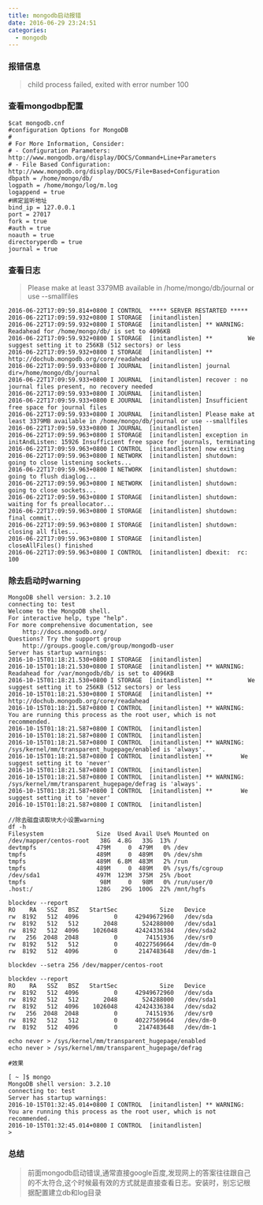 ```yaml
---
title: mongodb启动报错
date: 2016-06-29 23:24:51
categories:
  - mongodb
---
```



### 报错信息
>child process failed, exited with error number 100

### 查看mongodbp配置

	$cat mongodb.cnf 
	#configuration Options for MongoDB
	#
	# For More Information, Consider:
	# - Configuration Parameters: http://www.mongodb.org/display/DOCS/Command+Line+Parameters
	# - File Based Configuration: http://www.mongodb.org/display/DOCS/File+Based+Configuration
	dbpath = /home/mongo/db/
	logpath = /home/mongo/log/m.log
	logappend = true
	#绑定监听地址
	bind_ip = 127.0.0.1
	port = 27017
	fork = true
	#auth = true
	noauth = true
	directoryperdb = true
	journal = true
<!--more-->
### 查看日志

>  Please make at least 3379MB available in /home/mongo/db/journal or use --smallfiles
```
2016-06-22T17:09:59.814+0800 I CONTROL  ***** SERVER RESTARTED *****
2016-06-22T17:09:59.932+0800 I STORAGE  [initandlisten] 
2016-06-22T17:09:59.932+0800 I STORAGE  [initandlisten] ** WARNING: Readahead for /home/mongo/db/ is set to 4096KB
2016-06-22T17:09:59.932+0800 I STORAGE  [initandlisten] **          We suggest setting it to 256KB (512 sectors) or less
2016-06-22T17:09:59.932+0800 I STORAGE  [initandlisten] **          http://dochub.mongodb.org/core/readahead
2016-06-22T17:09:59.933+0800 I JOURNAL  [initandlisten] journal dir=/home/mongo/db/journal
2016-06-22T17:09:59.933+0800 I JOURNAL  [initandlisten] recover : no journal files present, no recovery needed
2016-06-22T17:09:59.933+0800 I JOURNAL  [initandlisten] 
2016-06-22T17:09:59.933+0800 E JOURNAL  [initandlisten] Insufficient free space for journal files
2016-06-22T17:09:59.933+0800 I JOURNAL  [initandlisten] Please make at least 3379MB available in /home/mongo/db/journal or use --smallfiles
2016-06-22T17:09:59.933+0800 I JOURNAL  [initandlisten] 
2016-06-22T17:09:59.963+0800 I STORAGE  [initandlisten] exception in initAndListen: 15926 Insufficient free space for journals, terminating
2016-06-22T17:09:59.963+0800 I CONTROL  [initandlisten] now exiting
2016-06-22T17:09:59.963+0800 I NETWORK  [initandlisten] shutdown: going to close listening sockets...
2016-06-22T17:09:59.963+0800 I NETWORK  [initandlisten] shutdown: going to flush diaglog...
2016-06-22T17:09:59.963+0800 I NETWORK  [initandlisten] shutdown: going to close sockets...
2016-06-22T17:09:59.963+0800 I STORAGE  [initandlisten] shutdown: waiting for fs preallocator...
2016-06-22T17:09:59.963+0800 I STORAGE  [initandlisten] shutdown: final commit...
2016-06-22T17:09:59.963+0800 I STORAGE  [initandlisten] shutdown: closing all files...
2016-06-22T17:09:59.963+0800 I STORAGE  [initandlisten] closeAllFiles() finished
2016-06-22T17:09:59.963+0800 I CONTROL  [initandlisten] dbexit:  rc: 100
```

### 除去启动时warning
	
	MongoDB shell version: 3.2.10
	connecting to: test
	Welcome to the MongoDB shell.
	For interactive help, type "help".
	For more comprehensive documentation, see
		http://docs.mongodb.org/
	Questions? Try the support group
		http://groups.google.com/group/mongodb-user
	Server has startup warnings: 
	2016-10-15T01:18:21.530+0800 I STORAGE  [initandlisten] 
	2016-10-15T01:18:21.530+0800 I STORAGE  [initandlisten] ** WARNING: Readahead for /var/mongodb/db/ is set to 4096KB
	2016-10-15T01:18:21.530+0800 I STORAGE  [initandlisten] **          We suggest setting it to 256KB (512 sectors) or less
	2016-10-15T01:18:21.530+0800 I STORAGE  [initandlisten] **          http://dochub.mongodb.org/core/readahead
	2016-10-15T01:18:21.587+0800 I CONTROL  [initandlisten] ** WARNING: You are running this process as the root user, which is not recommended.
	2016-10-15T01:18:21.587+0800 I CONTROL  [initandlisten] 
	2016-10-15T01:18:21.587+0800 I CONTROL  [initandlisten] 
	2016-10-15T01:18:21.587+0800 I CONTROL  [initandlisten] ** WARNING: /sys/kernel/mm/transparent_hugepage/enabled is 'always'.
	2016-10-15T01:18:21.587+0800 I CONTROL  [initandlisten] **        We suggest setting it to 'never'
	2016-10-15T01:18:21.587+0800 I CONTROL  [initandlisten] 
	2016-10-15T01:18:21.587+0800 I CONTROL  [initandlisten] ** WARNING: /sys/kernel/mm/transparent_hugepage/defrag is 'always'.
	2016-10-15T01:18:21.587+0800 I CONTROL  [initandlisten] **        We suggest setting it to 'never'
	2016-10-15T01:18:21.587+0800 I CONTROL  [initandlisten]
	
	//除去磁盘读取块大小设置warning
	df -h
	Filesystem               Size  Used Avail Use% Mounted on
	/dev/mapper/centos-root   38G  4.8G   33G  13% /
	devtmpfs                 479M     0  479M   0% /dev
	tmpfs                    489M     0  489M   0% /dev/shm
	tmpfs                    489M  6.8M  483M   2% /run
	tmpfs                    489M     0  489M   0% /sys/fs/cgroup
	/dev/sda1                497M  123M  375M  25% /boot
	tmpfs                     98M     0   98M   0% /run/user/0
	.host:/                  128G   29G  100G  22% /mnt/hgfs
	
	blockdev --report
	RO    RA   SSZ   BSZ   StartSec            Size   Device
	rw  8192   512  4096          0     42949672960   /dev/sda
	rw  8192   512   512       2048       524288000   /dev/sda1
	rw  8192   512  4096    1026048     42424336384   /dev/sda2
	rw   256  2048  2048          0        74151936   /dev/sr0
	rw  8192   512   512          0     40227569664   /dev/dm-0
	rw  8192   512  4096          0      2147483648   /dev/dm-1
	
	blockdev --setra 256 /dev/mapper/centos-root
	
	blockdev --report
	RO    RA   SSZ   BSZ   StartSec            Size   Device
	rw  8192   512  4096          0     42949672960   /dev/sda
	rw  8192   512   512       2048       524288000   /dev/sda1
	rw  8192   512  4096    1026048     42424336384   /dev/sda2
	rw   256  2048  2048          0        74151936   /dev/sr0
	rw  8192   512   512          0     40227569664   /dev/dm-0
	rw  8192   512  4096          0      2147483648   /dev/dm-1
	
	echo never > /sys/kernel/mm/transparent_hugepage/enabled
	echo never > /sys/kernel/mm/transparent_hugepage/defrag

	#效果

	[ ~ ]$ mongo
	MongoDB shell version: 3.2.10
	connecting to: test
	Server has startup warnings: 
	2016-10-15T01:32:45.014+0800 I CONTROL  [initandlisten] ** WARNING: You are running this process as the root user, which is not recommended.
	2016-10-15T01:32:45.014+0800 I CONTROL  [initandlisten] 
	>

### 总结
> 前面mongodb启动错误,通常直接google百度,发现网上的答案往往跟自己的不太符合,这个时候最有效的方式就是直接查看日志。安装时，别忘记根据配置建立db和log目录